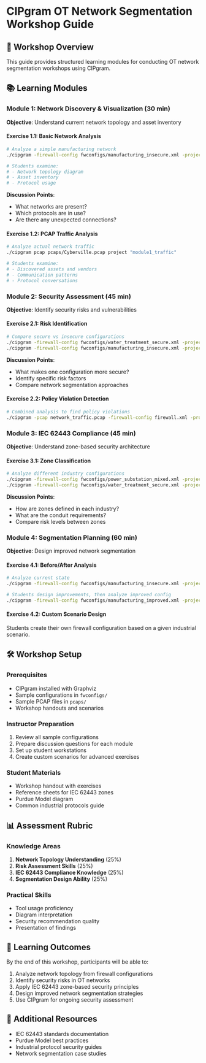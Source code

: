 # CIPgram OT Network Segmentation Workshop Guide

## 🎯 Workshop Overview

This guide provides structured learning modules for conducting OT network segmentation workshops using CIPgram.

## 📚 Learning Modules

### **Module 1: Network Discovery & Visualization (30 min)**
**Objective**: Understand current network topology and asset inventory

#### **Exercise 1.1: Basic Network Analysis**
```bash
# Analyze a simple manufacturing network
./cipgram -firewall-config fwconfigs/manufacturing_insecure.xml -project "module1_discovery"

# Students examine:
# - Network topology diagram
# - Asset inventory
# - Protocol usage
```

**Discussion Points**:
- What networks are present?
- Which protocols are in use?
- Are there any unexpected connections?

#### **Exercise 1.2: PCAP Traffic Analysis**
```bash
# Analyze actual network traffic
./cipgram pcap pcaps/Cyberville.pcap project "module1_traffic"

# Students examine:
# - Discovered assets and vendors
# - Communication patterns
# - Protocol conversations
```

### **Module 2: Security Assessment (45 min)**
**Objective**: Identify security risks and vulnerabilities

#### **Exercise 2.1: Risk Identification**
```bash
# Compare secure vs insecure configurations
./cipgram -firewall-config fwconfigs/water_treatment_secure.xml -project "module2_secure"
./cipgram -firewall-config fwconfigs/manufacturing_insecure.xml -project "module2_insecure"
```

**Discussion Points**:
- What makes one configuration more secure?
- Identify specific risk factors
- Compare network segmentation approaches

#### **Exercise 2.2: Policy Violation Detection**
```bash
# Combined analysis to find policy violations
./cipgram -pcap network_traffic.pcap -firewall-config firewall.xml -project "module2_violations"
```

### **Module 3: IEC 62443 Compliance (45 min)**
**Objective**: Understand zone-based security architecture

#### **Exercise 3.1: Zone Classification**
```bash
# Analyze different industry configurations
./cipgram -firewall-config fwconfigs/power_substation_mixed.xml -project "module3_power"
./cipgram -firewall-config fwconfigs/water_treatment_secure.xml -project "module3_water"
```

**Discussion Points**:
- How are zones defined in each industry?
- What are the conduit requirements?
- Compare risk levels between zones

### **Module 4: Segmentation Planning (60 min)**
**Objective**: Design improved network segmentation

#### **Exercise 4.1: Before/After Analysis**
```bash
# Analyze current state
./cipgram -firewall-config fwconfigs/manufacturing_insecure.xml -project "module4_before"

# Students design improvements, then analyze improved config
./cipgram -firewall-config fwconfigs/manufacturing_improved.xml -project "module4_after"
```

#### **Exercise 4.2: Custom Scenario Design**
Students create their own firewall configuration based on a given industrial scenario.

## 🛠️ Workshop Setup

### **Prerequisites**
- CIPgram installed with Graphviz
- Sample configurations in `fwconfigs/`
- Sample PCAP files in `pcaps/`
- Workshop handouts and scenarios

### **Instructor Preparation**
1. Review all sample configurations
2. Prepare discussion questions for each module
3. Set up student workstations
4. Create custom scenarios for advanced exercises

### **Student Materials**
- Workshop handout with exercises
- Reference sheets for IEC 62443 zones
- Purdue Model diagram
- Common industrial protocols guide

## 📊 Assessment Rubric

### **Knowledge Areas**
1. **Network Topology Understanding** (25%)
2. **Risk Assessment Skills** (25%)
3. **IEC 62443 Compliance Knowledge** (25%)
4. **Segmentation Design Ability** (25%)

### **Practical Skills**
- Tool usage proficiency
- Diagram interpretation
- Security recommendation quality
- Presentation of findings

## 🎯 Learning Outcomes

By the end of this workshop, participants will be able to:
1. Analyze network topology from firewall configurations
2. Identify security risks in OT networks
3. Apply IEC 62443 zone-based security principles
4. Design improved network segmentation strategies
5. Use CIPgram for ongoing security assessment

## 📝 Additional Resources

- IEC 62443 standards documentation
- Purdue Model best practices
- Industrial protocol security guides
- Network segmentation case studies

